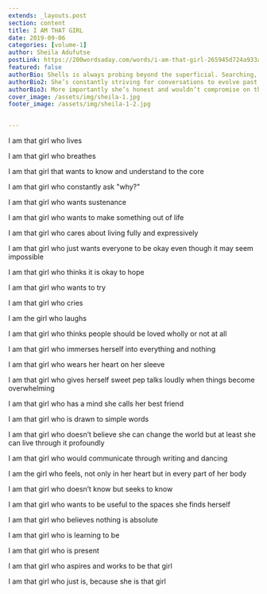 ```yaml
---
extends: _layouts.post
section: content
title: I AM THAT GIRL
date: 2019-09-06
categories: [volume-1]
author: Sheila Adufutse
postLink: https://200wordsaday.com/words/i-am-that-girl-265945d724a933a05b
featured: false
authorBio: Shells is always probing beyond the superficial. Searching, finding out why things are a certain way. “That’s just the way it is” never quite cuts it for her. Right after finding out why, she wants to know how we can improve upon it, how we can make it better and how we can fix it, if it’s broken. I think one of her most uttered phrases has to be “actionable steps”.
authorBio2: She’s constantly striving for conversations to evolve past table discussions into actual productive actions. There’s a warmth about whatever she does, always the factor of human emotion. It’s almost like she pours bits of her heart into everything she lays her hands on. She’s strong, and incredibly resourceful. 
authorBio3: More importantly she’s honest and wouldn’t compromise on the truth, while still putting in effort to shield everyone involved from harm. It’s virtually impossible for Shells to enter a space and go unnoticed. A walking, breathing personification of radiant, positive energy. 
cover_image: /assets/img/sheila-1.jpg
footer_image: /assets/img/sheila-1-2.jpg


---
```


I am that girl who lives

I am that girl who breathes

I am that girl that wants to know and understand to the core 

I am that girl who constantly ask "why?"

I am that girl who wants sustenance

I am that girl who wants to make something out of life

I am that girl who cares about living fully and expressively 

I am that girl who just wants everyone to be okay even though it may seem impossible

 I am that girl who thinks it is okay to hope 

I am that girl who wants to try

I am that girl who cries

I am the girl who laughs

I am that girl who thinks people should be loved wholly or not at all

I am that girl who immerses herself into everything and nothing 

I am that girl who wears her heart on her sleeve

I am that girl who gives herself sweet pep talks loudly when things become overwhelming

I am that girl who has a mind she calls her best friend

I am that girl who is drawn to simple words

I am that girl who doesn’t believe she can change the world but at least she can live through it profoundly

I am that girl who would communicate through writing and dancing

I am the girl who feels, not only in her heart but in every part of her body

I am that girl who doesn’t know but seeks to know

I am that girl who wants to be useful to the spaces she finds herself

I am that girl who believes nothing is absolute

I am that girl who is learning to be

I am that girl who is present

I am that girl who aspires and works to be that girl

I am that girl who just is, because she is that girl
